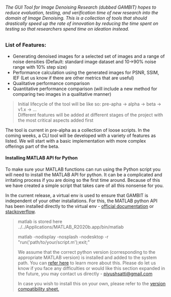 ###### The GUI Tool for Image Denoising Research (dubbed GAMBIT) hopes to reduce evaluation, testing, and verification time of new research into the domain of Image Denoising. This is a collection of tools that should drastically speed up the rate of innovation by reducing the time spent on testing so that researchers spend time on ideation instead.

### List of Features: 
- Generating denoised images for a selected set of images and a range of noise densities (Default: standard image dataset and 10->90% noise range with 10% step size)
- Performance calculation using the generated images for PSNR, SSIM, IEF (Let us know if there are other metrics that are useful)
- Qualitative performance comparison
- Quantitative performance comparison (will include a new method for comparing two images in a qualitative manner) 

> Initial lifecycle of the tool will be like so: pre-apha -> alpha -> beta -> v1.x -> ...   
> Different features will be added at different stages of the project with the most critical aspects added first

The tool is current in pre-alpha as a collection of loose scripts. In the coming weeks, a CLI tool will be developed with a variety of features as listed. We will start with a basic implementation with more complex offerings part of the beta.

#### Installing MATLAB API for Python
To make sure your MATLAB functions can run using the Python script you will need to install the MATLAB API for python. It can be a complicated and irritating process if you are doing so the first time around. Because of this we have created a simple script that takes care of all this nonsense for you.
 
In the current release, a virtual env is used to ensure that GAMBIT is independent of your other installations. For this, the MATLAB python API has been installed directly to the virtual env - [official documentation](https://in.mathworks.com/help/matlab/matlab_external/install-the-matlab-engine-for-python.html) or [stackoverflow](https://stackoverflow.com/questions/31550622/call-matlab-from-a-python-virtual-environment).

> matlab is stored here ../../Applications/MATLAB_R2020b.app/bin/matlab
>
>matlab -nodisplay -nosplash -nodesktop -r "run('path/to/your/script.m');exit;"
>
> We assume that the correct python version (corresponding to the appropriate MATLAB version) is installed and added to the system path. You can [refer here](https://stackoverflow.com/questions/4583367/how-to-run-multiple-python-versions-on-windows) to learn more about this. Please do let us know if you face any difficulties or would like this section expanded in the future, you may contact us directly - piyushsatti@gmail.com
>
> In case you wish to install this on your own, please refer to the [version compatibility sheet.](https://www.mathworks.com/content/dam/mathworks/mathworks-dot-com/support/sysreq/files/python-compatibility.pdf)